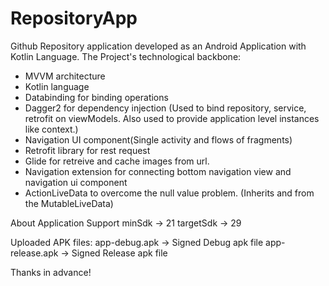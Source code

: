 # RepositoryApp
Github Repository application developed as an Android Application with Kotlin Language.
The Project's technological backbone:
* MVVM architecture
* Kotlin language
* Databinding for binding operations
* Dagger2 for dependency injection
 (Used to bind repository, service, retrofit on viewModels. Also used to provide application level instances like context.)
* Navigation UI component(Single activity and flows of fragments)
* Retrofit library for rest request
* Glide for retreive and cache images from url.
* Navigation extension for connecting bottom navigation view and navigation ui component
* ActionLiveData to overcome the null value problem. (Inherits and from the MutableLiveData)


About Application Support
minSdk -> 21
targetSdk -> 29

Uploaded APK files:
app-debug.apk -> Signed Debug apk file
app-release.apk -> Signed Release apk file


Thanks in advance!
